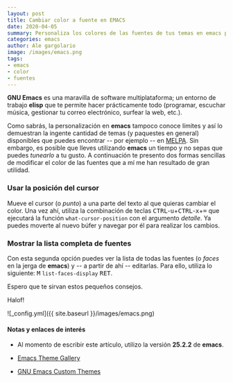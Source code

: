 ```yaml
---
layout: post
title: Cambiar color a fuente en EMACS
date: 2020-04-05
summary: Personaliza los colores de las fuentes de tus temas en emacs para trabajar a gusto
categories: emacs
author: Ale gargolario
image: /images/emacs.png
tags:
- emacs
- color
- fuentes
---
```


**GNU Emacs** es una maravilla de software multiplataforma; un entorno de trabajo **elisp** que te permite hacer prácticamente todo (programar, escuchar música, gestionar tu correo electrónico, surfear la web, etc.). 

Como sabrás, la personalización en **emacs** tampoco conoce límites y así lo demuestran la ingente cantidad de temas (y paquestes en general) disponibles que puedes encontrar -- por ejemplo -- en [MELPA](https://melpa.org/#/). Sin embargo, es posible que lleves utilizando **emacs** un tiempo y no sepas que puedes _tunearlo_ a tu gusto. A continuación te presento dos formas sencillas de modificar el color de las fuentes que a mí me han resultado de gran utilidad.


### Usar la posición del cursor

Mueve el cursor (o _punto_) a una parte del texto al que quieras cambiar el color. Una vez ahí, utiliza la combinación de teclas <kbd>CTRL</kbd>-<kbd>u</kbd>+<kbd>CTRL</kbd>-<kbd>x</kbd>+<kbd>=</kbd> que ejecutará la función `what-cursor-position` con el argumento _detalle_. Ya puedes moverte al nuevo búfer y navegar por él para realizar los cambios.


### Mostrar la lista completa de fuentes 

Con esta segunda opción puedes ver la lista de todas las fuentes (o _faces_ en la jerga de **emacs**) y -- a partir de ahí -- editarlas. Para ello, utiliza lo siguiente: <kbd>M</kbd> `list-faces-display` <kbd>RET</kbd>.


Espero que te sirvan estos pequeños consejos.


Halof!

![_config.yml]({{ site.baseurl }}/images/emacs.png)

#### Notas y enlaces de interés

+ Al momento de escribir este artículo, utilizo la versión **25.2.2** de **emacs**.

+ [Emacs Theme Gallery](https://pawelbx.github.io/emacs-theme-gallery/)

+ [GNU Emacs Custom Themes](https://www.gnu.org/software/emacs/manual/html_node/emacs/Custom-Themes.html)





